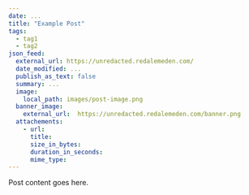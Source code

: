```yaml
---
date: ...
title: "Example Post"
tags:
  - tag1
  - tag2
json_feed:
  external_url: https://unredacted.redalemeden.com/
  date_modified: ...
  publish_as_text: false
  summary: ...
  image:
    local_path: images/post-image.png
  banner_image:
    external_url:  https://unredacted.redalemeden.com/banner.png
  attachements:
    - url:
      title:
      size_in_bytes:
      duration_in_seconds:
      mime_type:
---
```


Post content goes here.

